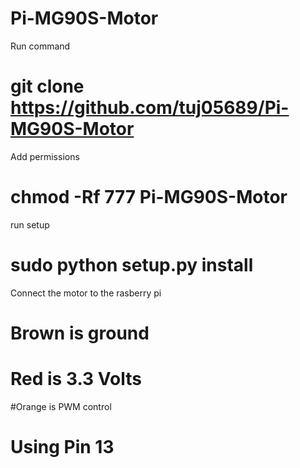 # Pi-MG90S-Motor

Run command 
# git clone https://github.com/tuj05689/Pi-MG90S-Motor

Add permissions

# chmod -Rf 777 Pi-MG90S-Motor

run setup

# sudo python setup.py install

Connect the motor to the rasberry pi
# Brown is ground
# Red is 3.3 Volts
#Orange is PWM control
  # Using Pin 13
